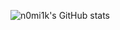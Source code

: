 ![n0mi1k's GitHub stats](https://github-readme-stats.vercel.app/api?username=n0mi1k&show_icons=true&theme=radical&hide=prs)
